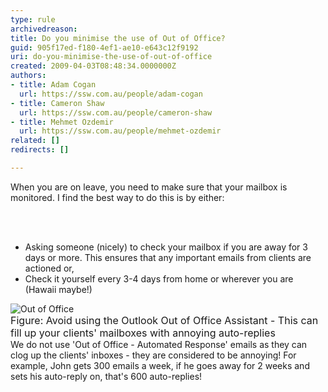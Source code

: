 ```yaml
---
type: rule
archivedreason: 
title: Do you minimise the use of Out of Office?
guid: 905f17ed-f180-4ef1-ae10-e643c12f9192
uri: do-you-minimise-the-use-of-out-of-office
created: 2009-04-03T08:48:34.0000000Z
authors:
- title: Adam Cogan
  url: https://ssw.com.au/people/adam-cogan
- title: Cameron Shaw
  url: https://ssw.com.au/people/cameron-shaw
- title: Mehmet Ozdemir
  url: https://ssw.com.au/people/mehmet-ozdemir
related: []
redirects: []

---
```



When you are on leave, you need to make sure that your mailbox is monitored. I find the best way to do this is by either&#58;

<br><excerpt class='endintro'></excerpt><br>

  <ul>
    <li>Asking someone (nicely) to check your mailbox if you are away for 3 days or more. This ensures that any important emails from clients are actioned or, </li>
    <li>Check it yourself every 3-4 days from home or wherever you are (Hawaii maybe!) </li>
</ul>
<p><img src="/Communication/RulesToBetterEmail/PublishingImages/OutofOffice.gif" alt="Out of Office" class="ms-rteCustom-ImageArea" /><br>
<font size="+0" class="ms-rteCustom-FigureNormal">Figure&#58; Avoid using the Outlook Out of Office Assistant - This can fill up your clients' mailboxes with annoying auto-replies</font><br>
We do not use 'Out of Office - Automated Response' emails as they can clog up the clients' inboxes - they are considered to be annoying! For example, John gets 300 emails a week, if he goes away for 2 weeks and sets his auto-reply on, that's 600 auto-replies!</p>



